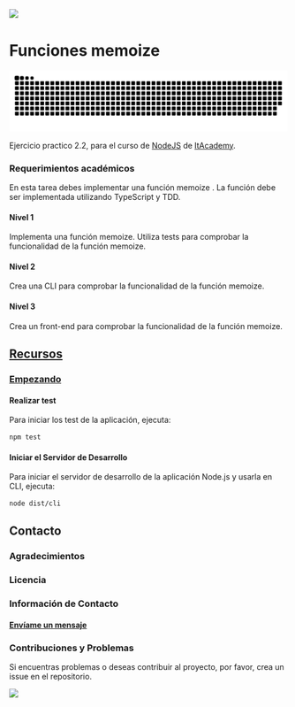 <img src="https://user-images.githubusercontent.com/73097560/115834477-dbab4500-a447-11eb-908a-139a6edaec5c.gif">

# Funciones memoize
<a href="https://github.com/SKRTEEEEEE">
<div align="center">
  <img  src="https://github.com/SKRTEEEEEE/SKRTEEEEEE/blob/main/resources/img/grid-snake.svg"
       alt="snake" />
</div>
</a>

Ejercicio practico 2.2, para el curso de [NodeJS](https://nodejs.org/en) de [ItAcademy](https://www.barcelonactiva.cat/es/itacademy).


### Requerimientos académicos
En esta tarea debes implementar una función memoize . La función debe ser implementada utilizando TypeScript y TDD.

#### Nivel 1
Implementa una función memoize.
Utiliza tests para comprobar la funcionalidad de la función memoize.

#### Nivel 2
Crea una CLI para comprobar la funcionalidad de la función memoize.

#### Nivel 3
Crea un front-end para comprobar la funcionalidad de la función memoize.

## [Recursos](https://github.com/SKRTEEEEEE/markdowns/)
### [Empezando](https://github.com/SKRTEEEEEE/markdowns/blob/main/utils/how-start/ts-compiled_es.md)
#### Realizar test
Para iniciar los test de la aplicación, ejecuta:

```bash
npm test
```

#### Iniciar el Servidor de Desarrollo
Para iniciar el servidor de desarrollo de la aplicación Node.js y usarla en CLI, ejecuta:

```bash
node dist/cli
```
## Contacto

### Agradecimientos

### Licencia

### Información de Contacto

#### [Envíame un mensaje](mailto:adanreh.m@gmail.com)

### Contribuciones y Problemas

Si encuentras problemas o deseas contribuir al proyecto, por favor, crea un issue en el repositorio.

<img src="https://user-images.githubusercontent.com/73097560/115834477-dbab4500-a447-11eb-908a-139a6edaec5c.gif">